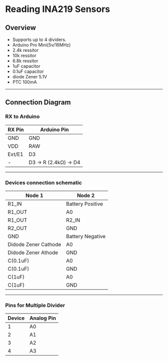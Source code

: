 # Reading INA219 Sensors

## Overview
- Supports up to 4 dividers.
- Arduino Pro Mini(5v/16MHz)
- 2.4k ressitor
- 10k ressitor
- 6.8k ressitor
- 1uF capacitor
- 0.1uF capacitor
- diode Zener 5.1V
- PTC 100mA
---

## Connection Diagram

### **RX to Arduino**
| RX Pin   | Arduino Pin         |
|----------|---------------------|
| GND      | GND                 |
| VDD      | RAW                 |
| Ext/E1   | D3                  |
| -        | D3 → R (2.4kΩ) → D4 |


---

### **Devices connection schematic**
| Node 1 | Node 2 |
|------------|------------------|
| R1_IN      | Battery Positive      |
| R1_OUT     | A0           |
| R1_OUT     | R2_IN       |
| R2_OUT     | GND       |
| GND        | Battery Negative |
| Didode Zener Cathode     | A0       |
| Didode Zener Athode     | GND       |
| C(0.1uF)     | A0       |
| C(0.1uF)     | GND       |
| C(1uF)     | A0       |
| C(1uF)     | GND       |


---

### **Pins for Multiple Divider**
| Device | Analog Pin |
|--------|--------|
| 1      | A0    |
| 2      | A1    |
| 3      | A2    |
| 4      | A3    |
